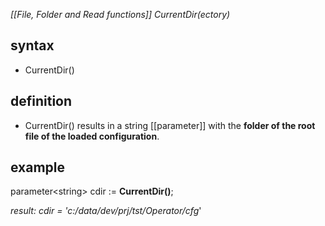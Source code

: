*[[File, Folder and Read functions]] CurrentDir(ectory)*

## syntax

- CurrentDir()

## definition

- CurrentDir() results in a string [[parameter]] with the **folder of the root file of the loaded configuration**.

## example

parameter&lt;string&gt; cdir := <B>CurrentDir()</B>;

*result: cdir = 'c:/data/dev/prj/tst/Operator/cfg*'